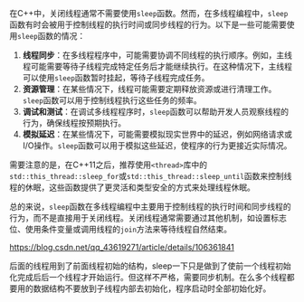 在C++中，关闭线程通常不需要使用`sleep`函数。然而，在多线程编程中，`sleep`函数有时会被用于控制线程的执行时间或同步线程的行为。以下是一些可能需要使用`sleep`函数的情况：

1. ****线程同步****：在多线程程序中，可能需要协调不同线程的执行顺序。例如，主线程可能需要等待子线程完成特定任务后才能继续执行。在这种情况下，主线程可以使用`sleep`函数暂时挂起，等待子线程完成任务。
2. ****资源管理****：在某些情况下，线程可能需要定期释放资源或进行清理工作。`sleep`函数可以用于控制线程执行这些任务的频率。
3. ****调试和测试****：在调试多线程程序时，`sleep`函数可以帮助开发人员观察线程的行为，确保线程按预期执行。
4. ****模拟延迟****：在某些情况下，可能需要模拟现实世界中的延迟，例如网络请求或I/O操作。`sleep`函数可以用于模拟这些延迟，使程序的行为更接近实际情况。

需要注意的是，在C++11之后，推荐使用`<thread>`库中的`std::this_thread::sleep_for`或`std::this_thread::sleep_until`函数来控制线程的休眠，这些函数提供了更灵活和类型安全的方式来处理线程休眠。

总的来说，`sleep`函数在多线程编程中主要用于控制线程的执行时间和同步线程的行为，而不是直接用于关闭线程。关闭线程通常需要通过其他机制，如设置标志位、使用条件变量或调用线程的`join`方法来等待线程自然结束。

https://blog.csdn.net/qq_43619271/article/details/106361841

后面的线程用到了前面线程初始的结构，sleep一下只是做到了使前一个线程初始化完成后后一个线程才开始运行。但这样不严格，需要同步机制。在么多个线程都要用的数据结构不要放到子线程内部去初始化，程序启动时全部初始化好。